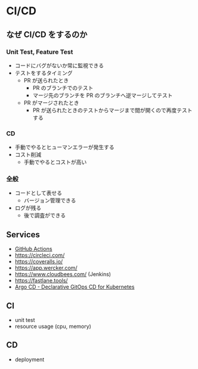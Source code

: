 # CI/CD

## なぜ CI/CD をするのか
### Unit Test, Feature Test
- コードにバグがないか常に監視できる
- テストをするタイミング
  - PR が送られたとき
    - PR のブランチでのテスト
    - マージ先のブランチを PR のブランチへ逆マージしてテスト
  - PR がマージされたとき
    - PR が送られたときのテストからマージまで間が開くので再度テストする

### CD
- 手動でやるとヒューマンエラーが発生する
- コスト削減
  - 手動でやるとコストが高い

### 全般
- コードとして表せる
  - バージョン管理できる
- ログが残る
  - 後で調査ができる

## Services
- [GitHub Actions](https://github.com/SnowCait/git-notes/blob/master/GitHubActions.md)
- https://circleci.com/
- https://coveralls.io/
- https://app.wercker.com/
- https://www.cloudbees.com/ (Jenkins)
- https://fastlane.tools/
- [Argo CD - Declarative GitOps CD for Kubernetes](https://argoproj.github.io/argo-cd/)

## CI
- unit test
- resource usage (cpu, memory)

## CD
- deployment
